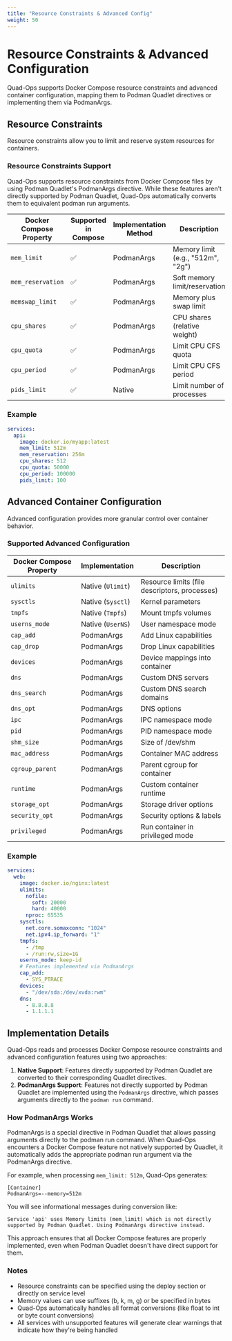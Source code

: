 ```yaml
---
title: "Resource Constraints & Advanced Config"
weight: 50
---
```


# Resource Constraints & Advanced Configuration

Quad-Ops supports Docker Compose resource constraints and advanced container configuration, mapping them to Podman Quadlet directives or implementing them via PodmanArgs.

## Resource Constraints

Resource constraints allow you to limit and reserve system resources for containers.

### Resource Constraints Support

Quad-Ops supports resource constraints from Docker Compose files by using Podman Quadlet's PodmanArgs directive. While these features aren't directly supported by Podman Quadlet, Quad-Ops automatically converts them to equivalent podman run arguments.

| Docker Compose Property | Supported in Compose | Implementation Method | Description |
|--------------------------|---------------------|---------------------|-------------|
| `mem_limit` | ✅ | PodmanArgs | Memory limit (e.g., "512m", "2g") |
| `mem_reservation` | ✅ | PodmanArgs | Soft memory limit/reservation |
| `memswap_limit` | ✅ | PodmanArgs | Memory plus swap limit |
| `cpu_shares` | ✅ | PodmanArgs | CPU shares (relative weight) |
| `cpu_quota` | ✅ | PodmanArgs | Limit CPU CFS quota |
| `cpu_period` | ✅ | PodmanArgs | Limit CPU CFS period |
| `pids_limit` | ✅ | Native | Limit number of processes |

### Example

```yaml
services:
  api:
    image: docker.io/myapp:latest
    mem_limit: 512m
    mem_reservation: 256m
    cpu_shares: 512
    cpu_quota: 50000
    cpu_period: 100000
    pids_limit: 100
```

## Advanced Container Configuration

Advanced configuration provides more granular control over container behavior.

### Supported Advanced Configuration

| Docker Compose Property | Implementation | Description |
|--------------------------|--------------------------|-------------|
| `ulimits` | Native (`Ulimit`) | Resource limits (file descriptors, processes) |
| `sysctls` | Native (`Sysctl`) | Kernel parameters |
| `tmpfs` | Native (`Tmpfs`) | Mount tmpfs volumes |
| `userns_mode` | Native (`UserNS`) | User namespace mode |
| `cap_add` | PodmanArgs | Add Linux capabilities |
| `cap_drop` | PodmanArgs | Drop Linux capabilities |
| `devices` | PodmanArgs | Device mappings into container |
| `dns` | PodmanArgs | Custom DNS servers |
| `dns_search` | PodmanArgs | Custom DNS search domains |
| `dns_opt` | PodmanArgs | DNS options |
| `ipc` | PodmanArgs | IPC namespace mode |
| `pid` | PodmanArgs | PID namespace mode |
| `shm_size` | PodmanArgs | Size of /dev/shm |
| `mac_address` | PodmanArgs | Container MAC address |
| `cgroup_parent` | PodmanArgs | Parent cgroup for container |
| `runtime` | PodmanArgs | Custom container runtime |
| `storage_opt` | PodmanArgs | Storage driver options |
| `security_opt` | PodmanArgs | Security options & labels |
| `privileged` | PodmanArgs | Run container in privileged mode |

### Example

```yaml
services:
  web:
    image: docker.io/nginx:latest
    ulimits:
      nofile:
        soft: 20000
        hard: 40000
      nproc: 65535
    sysctls:
      net.core.somaxconn: "1024"
      net.ipv4.ip_forward: "1"
    tmpfs:
      - /tmp
      - /run:rw,size=1G
    userns_mode: keep-id
    # Features implemented via PodmanArgs
    cap_add:
      - SYS_PTRACE
    devices:
      - "/dev/sda:/dev/xvda:rwm"
    dns:
      - 8.8.8.8
      - 1.1.1.1
```

## Implementation Details

Quad-Ops reads and processes Docker Compose resource constraints and advanced configuration features using two approaches:

1. **Native Support**: Features directly supported by Podman Quadlet are converted to their corresponding Quadlet directives.
2. **PodmanArgs Support**: Features not directly supported by Podman Quadlet are implemented using the `PodmanArgs` directive, which passes arguments directly to the `podman run` command.

### How PodmanArgs Works

PodmanArgs is a special directive in Podman Quadlet that allows passing arguments directly to the podman run command. When Quad-Ops encounters a Docker Compose feature not natively supported by Quadlet, it automatically adds the appropriate podman run argument via the PodmanArgs directive.

For example, when processing `mem_limit: 512m`, Quad-Ops generates:
```
[Container]
PodmanArgs=--memory=512m
```

You will see informational messages during conversion like: 
```
Service 'api' uses Memory limits (mem_limit) which is not directly supported by Podman Quadlet. Using PodmanArgs directive instead.
```

This approach ensures that all Docker Compose features are properly implemented, even when Podman Quadlet doesn't have direct support for them.

### Notes

- Resource constraints can be specified using the deploy section or directly on service level
- Memory values can use suffixes (b, k, m, g) or be specified in bytes
- Quad-Ops automatically handles all format conversions (like float to int or byte count conversions)
- All services with unsupported features will generate clear warnings that indicate how they're being handled